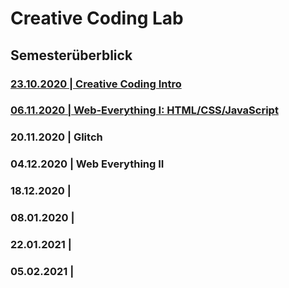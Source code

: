 # Creative Coding Lab

## Semesterüberblick

### [23.10.2020 | Creative Coding Intro](00_cc)

### [06.11.2020 | Web-Everything I: HTML/CSS/JavaScript](01_hcj)

### 20.11.2020 | Glitch

### 04.12.2020 | Web Everything II

### 18.12.2020 | 

### 08.01.2020 | 

### 22.01.2021 | 

### 05.02.2021 | 